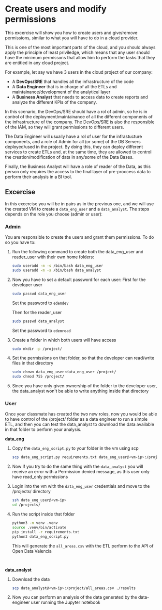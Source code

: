 # Create users and modify permissions

This excercise will show you how to create users and give/remove permissions, similar to what you will have to do in a cloud provider.

This is one of the most important parts of the cloud, and you should always apply the principle of least priviledge, which means that any user should have the minimum permissons that allow him to perform the tasks that they are entitled in any cloud project.

For example, let say we have 3 users in the cloud project of our company:

- A **DevOps/SRE** that handles all the infrastructure of the code
- A **Data Engineer** that is in charge of all the ETLs and maintainance/development of the analytical layer
- A **Business Analyst** that needs to access data to create reports and analyze the different KPIs of the company.


In this scenario, the DevOps/SRE should have a rol of admin, so he is in control of the deployment/maintainance of all the different components of the infrastructure of the company. The DevOps/SRE is also the responsible of the IAM, so they will grant permissions to different users.

The Data Engineer will usually have a rol of user for the infrastucture components, and a role of Admin for all (or some) of the DB Servers deployed/used in the project. By doing this, they can deploy different services to create ETLs and, at the same time, they are allowed to control the creation/modification of data in any/some of the Data Bases.

Finally, the Business Analyst will have a role of reader of the Data, as this person only requires the access to the final layer of pre-proccess data to perform their analysis in a BI tool.


## Excercise

In this excercise you will be in pairs as in the previous one, and we will use the created VM to create a `data_eng_user` and a `data_analyst`. The steps depends on the role you choose (admin or user):


### Admin

You are responsible to create the users and grant them permissions. To do so you have to:

1. Run the following command to create both the data_eng_user and reader_user with their own home folders:
   ```sh
   sudo useradd -m -s /bin/bash data_eng_user
   sudo useradd -m -s /bin/bash data_analyst
   ```

2. Now you have to set a default password for each user:
   First for the developer user
   ```sh
   sudo passwd data_eng_user
   ```
   Set the password to `edemdev`

   Then for the reader_user
   ```sh
   sudo passwd data_analyst
   ```
   Set the password to `edemread`
    
3. Create a folder in which both users will have access
   ```sh
   sudo mkdir -p /project/
   ```

4. Set the permissions on that folder, so that the developer can read/write files in that directory
   ```sh
   sudo chown data_eng_user:data_eng_user /project/
   sudo chmod 755 /project/
   ```

5. Since you have only given ownership of the folder to the developer user, the data_analyst won't be able to write anything inside that directory


### User

Once your classmate has created the two new roles, now you would be able to have control of the /project/ folder as a data engineer to run a simple ETL, and then you can test the data_analyst to download the data available in that folder to perform your analysis.


**data_eng**

1. Copy the `data_eng_script.py` to your folder in the vm using scp
   ```sh
   scp data_eng_script.py requirements.txt data_eng_user@<vm-ip>:/project/
   ````
2. Now if you try to do the same thing with the `data_analyst` you will receive an error with a Permission denied message, as this user only have read_only permissions

3. Login into the vm with the `data_eng_user` credentials and move to the /projects/ directory
   ```sh
   ssh data_eng_user@<vm-ip>
   cd /projects/
   ```

4. Run the script inside that folder
   ```sh
   python3 -m venv .venv
   source .venv/bin/activate
   pip install -r requirements.txt
   python3 data_eng_script.py
   ```
   This will generate the `all_areas.csv` with the ETL perform to the API of Open Data Valencia

<br>

**data_analyst**

1. Download the data
   ```sh
   scp data_analyst@<vm-ip>:/project/all_areas.csv ./results
   ```

2. Now you can perform an analysis of the data generated by the data-engineer user running the Jupyter notebook 





